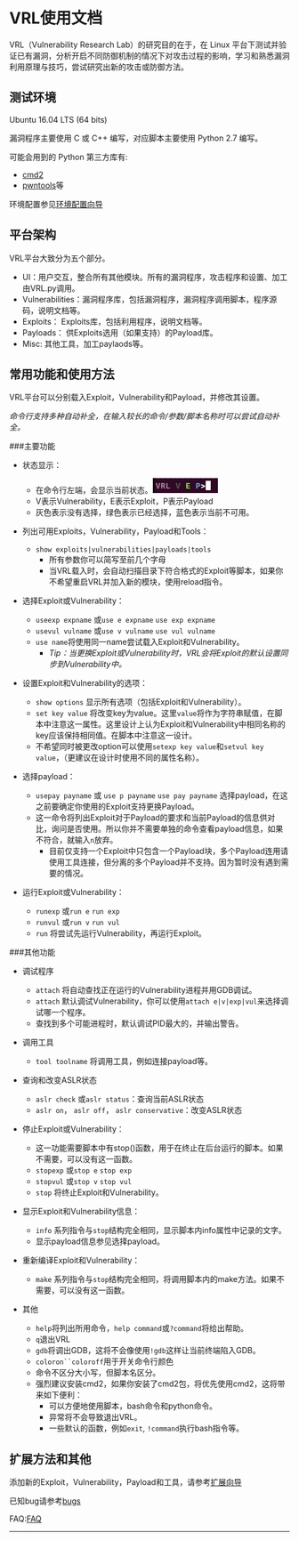 # VRL使用文档

VRL（Vulnerability Research Lab）的研究目的在于，在 Linux 平台下测试并验证已有漏洞，分析开启不同防御机制的情况下对攻击过程的影响，学习和熟悉漏洞利用原理与技巧，尝试研究出新的攻击或防御方法。

## 测试环境
Ubuntu 16.04 LTS (64 bits)    

漏洞程序主要使用 C 或 C++ 编写，对应脚本主要使用 Python 2.7 编写。   

可能会用到的 Python 第三方库有:

- [cmd2](https://pythonhosted.org/cmd2/)
- [pwntools](https://github.com/Gallopsled/pwntools)等

环境配置参见[环境配置向导](documents/环境配置向导.md)

## 平台架构
VRL平台大致分为五个部分。

- UI：用户交互，整合所有其他模块。所有的漏洞程序，攻击程序和设置、加工由VRL.py调用。
- Vulnerabilities：漏洞程序库，包括漏洞程序，漏洞程序调用脚本，程序源码，说明文档等。
- Exploits： Exploits库，包括利用程序，说明文档等。
- Payloads： 供Exploits选用（如果支持）的Payload库。
- Misc: 其他工具，加工paylaods等。

## 常用功能和使用方法

VRL平台可以分别载入Exploit，Vulnerability和Payload，并修改其设置。

*命令行支持多种自动补全，在输入较长的命令/参数/脚本名称时可以尝试自动补全。*

###主要功能

+ 状态显示：
    + 在命令行左端，会显示当前状态。![扩展向导](documents/pic/prompt.jpg)
    + V表示Vulnerability，E表示Exploit，P表示Payload
    + 灰色表示没有选择，绿色表示已经选择，蓝色表示当前不可用。

+ 列出可用Exploits，Vulnerability，Payload和Tools：
    + `show exploits|vulnerabilities|payloads|tools`
        - 所有参数你可以简写至前几个字母
        - 当VRL载入时，会自动扫描目录下符合格式的Exploit等脚本，如果你不希望重启VRL并加入新的模块，使用reload指令。

+ 选择Exploit或Vulnerability：
    + `useexp expname` 或`use e expname` `use exp expname`
    + `usevul vulname` 或`use v vulname` `use vul vulname`
    + `use name`将使用同一name尝试载入Exploit和Vulnerability。
        + *Tip：当更换Exploit或Vulnerability时，VRL会将Exploit的默认设置同步到Vulnerability中。*
        
+ 设置Exploit和Vulnerability的选项：
    + `show options` 显示所有选项（包括Exploit和Vulnerability）。
    + `set key value` 将改变key为value。这里`value`将作为字符串赋值，在脚本中注意这一属性。这里设计上认为Exploit和Vulnerability中相同名称的key应该保持相同值。在脚本中注意这一设计。
    + 不希望同时被更改option可以使用`setexp key value`和`setvul key value`，（更建议在设计时使用不同的属性名称）。

+ 选择payload：
    + `usepay payname` 或 `use p payname` `use pay payname` 选择payload，在这之前要确定你使用的Exploit支持更换Payload。
    + 这一命令将列出Exploit对于Payload的要求和当前Payload的信息供对比，询问是否使用。所以你并不需要单独的命令查看payload信息，如果不符合，就输入`n`放弃。
        + 目前仅支持一个Exploit中只包含一个Payload块，多个Payload连用请使用工具连接，但分离的多个Payload并不支持。因为暂时没有遇到需要的情况。

+ 运行Exploit或Vulnerability：
    + `runexp` 或`run e` `run exp`
    + `runvul` 或`run v` `run vul`
    + `run` 将尝试先运行Vulnerability，再运行Exploit。

###其他功能

+ 调试程序
    + `attach` 将自动查找正在运行的Vulnerability进程并用GDB调试。
    + `attach` 默认调试Vulnerability，你可以使用`attach e|v|exp|vul`来选择调试哪一个程序。
    + 查找到多个可能进程时，默认调试PID最大的，并输出警告。

+ 调用工具
    + `tool toolname` 将调用工具，例如连接payload等。

+ 查询和改变ASLR状态
    + `aslr check` 或`aslr status`：查询当前ASLR状态
    + `aslr on`， `aslr off`， `aslr conservative`：改变ASLR状态

+ 停止Exploit或Vulnerability：
    + 这一功能需要脚本中有stop()函数，用于在终止在后台运行的脚本。如果不需要，可以没有这一函数。
    + `stopexp` 或`stop e` `stop exp`
    + `stopvul` 或`stop v` `stop vul`
    + `stop` 将终止Exploit和Vulnerability。

+ 显示Exploit和Vulnerability信息：
    + `info` 系列指令与`stop`结构完全相同，显示脚本内info属性中记录的文字。
    + 显示payload信息参见选择payload。
    
+ 重新编译Exploit和Vulnerability：
    + `make` 系列指令与`stop`结构完全相同，将调用脚本内的make方法。如果不需要，可以没有这一函数。

+ 其他
    + `help`将列出所用命令，`help command`或`?command`将给出帮助。
    + `q`退出VRL
    + `gdb`将调出GDB，这将不会像使用`!gdb`这样让当前终端陷入GDB。
    + `coloron``coloroff`用于开关命令行颜色
    + 命令不区分大小写，但脚本名区分。
    + 强烈建议安装cmd2，如果你安装了cmd2包，将优先使用cmd2，这将带来如下便利：
        + 可以方便地使用脚本，bash命令和python命令。
        + 异常将不会导致退出VRL。
        + 一些默认的函数，例如`exit`, `!command`执行bash指令等。


## 扩展方法和其他

添加新的Exploit，Vulnerability，Payload和工具，请参考[扩展向导](documents/扩展向导.md)

已知bug请参考[bugs](documents/bugs.md)

FAQ:[FAQ](documents/FAQ.md)

---

